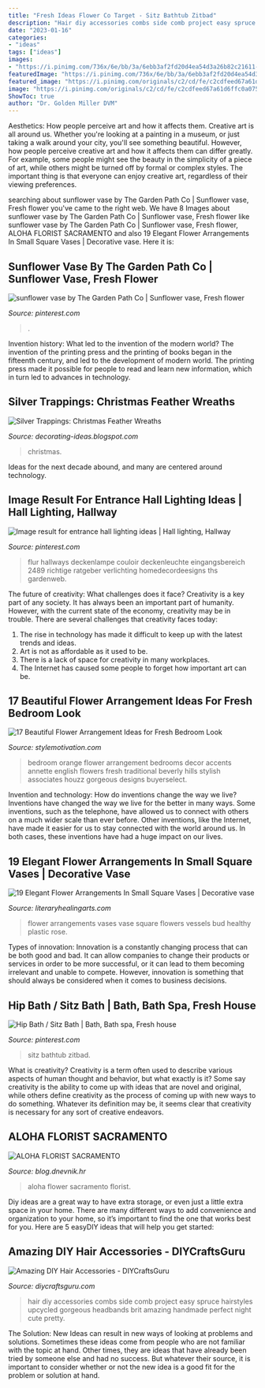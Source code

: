 ```yaml
---
title: "Fresh Ideas Flower Co Target - Sitz Bathtub Zitbad"
description: "Hair diy accessories combs side comb project easy spruce hairstyles upcycled gorgeous headbands brit amazing handmade perfect night cute pretty"
date: "2023-01-16"
categories:
- "ideas"
tags: ["ideas"]
images:
- "https://i.pinimg.com/736x/6e/bb/3a/6ebb3af2fd20d4ea54d3a26b82c21611--spa.jpg"
featuredImage: "https://i.pinimg.com/736x/6e/bb/3a/6ebb3af2fd20d4ea54d3a26b82c21611--spa.jpg"
featured_image: "https://i.pinimg.com/originals/c2/cd/fe/c2cdfeed67a61d6ffc0a075649e18b47.jpg"
image: "https://i.pinimg.com/originals/c2/cd/fe/c2cdfeed67a61d6ffc0a075649e18b47.jpg"
ShowToc: true
author: "Dr. Golden Miller DVM"
---
```



Aesthetics: How people perceive art and how it affects them.
Creative art is all around us. Whether you're looking at a painting in a museum, or just taking a walk around your city, you'll see something beautiful. However, how people perceive creative art and how it affects them can differ greatly. For example, some people might see the beauty in the simplicity of a piece of art, while others might be turned off by formal or complex styles. The important thing is that everyone can enjoy creative art, regardless of their viewing preferences.

	

		
searching about sunflower vase by The Garden Path Co | Sunflower vase, Fresh flower you've came to the right web. We have 8 Images about sunflower vase by The Garden Path Co | Sunflower vase, Fresh flower like sunflower vase by The Garden Path Co | Sunflower vase, Fresh flower, ALOHA FLORIST SACRAMENTO and also 19 Elegant Flower Arrangements In Small Square Vases | Decorative vase. Here it is:
		
    
## Sunflower Vase By The Garden Path Co | Sunflower Vase, Fresh Flower

<img loading=lazy src="https://i.pinimg.com/736x/32/00/5e/32005e90163b6e7205e5e07f684f67bb--castle-rock-garden-paths.jpg" onerror="this.onerror=null;this.src='https://tse2.mm.bing.net/th?id=OIP.hpcu-E2PAq0AGrA1yzn7cAHaJ4&amp;pid=15.1';" alt="sunflower vase by The Garden Path Co | Sunflower vase, Fresh flower">

_Source: pinterest.com_

>. 

	

Invention history: What led to the invention of the modern world?
The invention of the printing press and the printing of books began in the fifteenth century, and led to the development of modern world. The printing press made it possible for people to read and learn new information, which in turn led to advances in technology.

    
## Silver Trappings: Christmas Feather Wreaths

<img loading=lazy src="http://3.bp.blogspot.com/_r_AGiLunN_s/SwtQMJ6B3II/AAAAAAAABh4/hgSC6edJCts/w1200-h630-p-k-nu/010.JPG" onerror="this.onerror=null;this.src='https://tse4.mm.bing.net/th?id=OIP.mu0TefMCsa9gCF5hawADyQHaD4&amp;pid=15.1';" alt="Silver Trappings: Christmas Feather Wreaths">

_Source: decorating-ideas.blogspot.com_

>christmas. 

	

Ideas for the next decade abound, and many are centered around technology.

    
## Image Result For Entrance Hall Lighting Ideas | Hall Lighting, Hallway

<img loading=lazy src="https://i.pinimg.com/originals/c2/cd/fe/c2cdfeed67a61d6ffc0a075649e18b47.jpg" onerror="this.onerror=null;this.src='https://tse2.mm.bing.net/th?id=OIP.3oq8qd-I3IzpIW6jrgYOWAHaLH&amp;pid=15.1';" alt="Image result for entrance hall lighting ideas | Hall lighting, Hallway">

_Source: pinterest.com_

>flur hallways deckenlampe couloir deckenleuchte eingangsbereich 2489 richtige ratgeber verlichting homedecordeesigns ths gardenweb. 

	

The future of creativity: What challenges does it face?
Creativity is a key part of any society. It has always been an important part of humanity. However, with the current state of the economy, creativity may be in trouble. There are several challenges that creativity faces today: 
1) The rise in technology has made it difficult to keep up with the latest trends and ideas. 
2) Art is not as affordable as it used to be. 
3) There is a lack of space for creativity in many workplaces. 
4) The Internet has caused some people to forget how important art can be.

    
## 17 Beautiful Flower Arrangement Ideas For Fresh Bedroom Look

<img loading=lazy src="https://www.stylemotivation.com/wp-content/uploads/2015/03/flower-bedroom-6.jpg" onerror="this.onerror=null;this.src='https://tse4.mm.bing.net/th?id=OIP.lQDg-ROU6LMkS31k26e08AHaLE&amp;pid=15.1';" alt="17 Beautiful Flower Arrangement Ideas for Fresh Bedroom Look">

_Source: stylemotivation.com_

>bedroom orange flower arrangement bedrooms decor accents annette english flowers fresh traditional beverly hills stylish associates houzz gorgeous designs buyerselect. 

	

Invention and technology: How do inventions change the way we live?
Inventions have changed the way we live for the better in many ways. Some inventions, such as the telephone, have allowed us to connect with others on a much wider scale than ever before. Other inventions, like the Internet, have made it easier for us to stay connected with the world around us. In both cases, these inventions have had a huge impact on our lives.

    
## 19 Elegant Flower Arrangements In Small Square Vases | Decorative Vase

<img loading=lazy src="https://www.literaryhealingarts.com/wp-content/uploads/flower-arrangements-in-small-square-vases-of-bud-vase-flower-arrangements-flowers-healthy-within-as-a-big-fan-of-smaller-vessels-for-flower-arrangements-eric-remends-accruing-a-personal-coll.jpg" onerror="this.onerror=null;this.src='https://tse2.mm.bing.net/th?id=OIP.BnprQk7o3oMZxhG0fDjm7AHaE8&amp;pid=15.1';" alt="19 Elegant Flower Arrangements In Small Square Vases | Decorative vase">

_Source: literaryhealingarts.com_

>flower arrangements vases vase square flowers vessels bud healthy plastic rose. 

	

Types of innovation:
Innovation is a constantly changing process that can be both good and bad. It can allow companies to change their products or services in order to be more successful, or it can lead to them becoming irrelevant and unable to compete. However, innovation is something that should always be considered when it comes to business decisions.

    
## Hip Bath / Sitz Bath | Bath, Bath Spa, Fresh House

<img loading=lazy src="https://i.pinimg.com/736x/6e/bb/3a/6ebb3af2fd20d4ea54d3a26b82c21611--spa.jpg" onerror="this.onerror=null;this.src='https://tse2.mm.bing.net/th?id=OIP.caQsspj_xC8XvhyjUNxG7QHaI0&amp;pid=15.1';" alt="Hip Bath / Sitz Bath | Bath, Bath spa, Fresh house">

_Source: pinterest.com_

>sitz bathtub zitbad. 

	

What is creativity?
Creativity is a term often used to describe various aspects of human thought and behavior, but what exactly is it? Some say creativity is the ability to come up with ideas that are novel and original, while others define creativity as the process of coming up with new ways to do something. Whatever its definition may be, it seems clear that creativity is necessary for any sort of creative endeavors.

    
## ALOHA FLORIST SACRAMENTO

<img loading=lazy src="http://bit.ly/rpxBqs" onerror="this.onerror=null;this.src='https://tse1.mm.bing.net/th?id=OIP.l8eS8OxW2X1i-x4HYYWk5AHaFS&amp;pid=15.1';" alt="ALOHA FLORIST SACRAMENTO">

_Source: blog.dnevnik.hr_

>aloha flower sacramento florist. 

	

Diy ideas are a great way to have extra storage, or even just a little extra space in your home. There are many different ways to add convenience and organization to your home, so it’s important to find the one that works best for you. Here are 5 easyDIY ideas that will help you get started: 

    
## Amazing DIY Hair Accessories - DIYCraftsGuru

<img loading=lazy src="http://www.diycraftsguru.com/wp-content/uploads/2017/06/24-diy-hair-accessories.jpg" onerror="this.onerror=null;this.src='https://tse3.mm.bing.net/th?id=OIP.5mqf-SYkV54aU_GgBVB6FgHaLI&amp;pid=15.1';" alt="Amazing DIY Hair Accessories - DIYCraftsGuru">

_Source: diycraftsguru.com_

>hair diy accessories combs side comb project easy spruce hairstyles upcycled gorgeous headbands brit amazing handmade perfect night cute pretty. 

	

The Solution:
New Ideas can result in new ways of looking at problems and solutions. Sometimes these ideas come from people who are not familiar with the topic at hand. Other times, they are ideas that have already been tried by someone else and had no success. But whatever their source, it is important to consider whether or not the new idea is a good fit for the problem or solution at hand.

